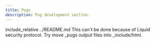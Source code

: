 ```yaml
---
title: Pugs
description: Pug development section.
---
```

include_relative ../README.md
This can't be done because of Liquid security protocol.
Try move _pugs output files into _include/html.
